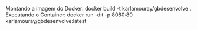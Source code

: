 Montando a imagem do Docker:
docker build -t karlamouray/gbdesenvolve .
Executando o Container: docker run -dit -p 8080:80 karlamouray/gbdesenvolve:latest

